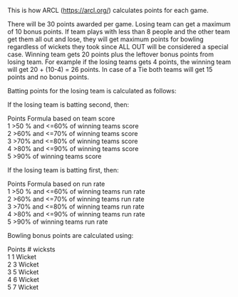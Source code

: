 This is how ARCL (https://arcl.org/) calculates points for each game.

There will be 30 points awarded per game. Losing team can get a maximum of 10 bonus points.  If team plays with less than 8 people and the other team get them all out and lose, they will get maximum points for bowling regardless of wickets they took since ALL OUT will be considered a special case. Winning team gets 20 points plus the leftover bonus points from losing team. For example if the losing teams gets 4 points, the winning team will get 20 + (10-4) = 26 points. In case of a Tie both teams will get 15 points and no bonus points. 

Batting points for the losing team is calculated as follows:

If the losing team is batting second, then:  

Points	Formula based on team score  
1	>50 % and <=60% of winning teams score  
2	>60% and <=70% of winning teams score  
3	>70% and <=80% of winning teams score  
4	>80% and <=90% of winning teams score  
5	>90% of winning teams score

If the losing team is batting first, then:

Points	Formula based on run rate  
1	>50 % and <=60% of winning teams run rate  
2	>60% and <=70% of winning teams run rate  
3	>70% and <=80% of winning teams run rate  
4	>80% and <=90% of winning teams run rate  
5	>90% of winning teams run rate  

Bowling bonus points are calculated using:

Points	# wicksts  
1	1 Wicket  
2	3 Wicket  
3	5 Wicket  
4	6 Wicket  
5	7 Wicket  
